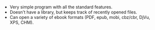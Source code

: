 - Very simple program with all the standard features.
- Doesn't have a library, but keeps track of recently opened files.
- Can open a variety of ebook formats (PDF, epub, mobi, cbz/cbr, DjVu, XPS, CHM).
